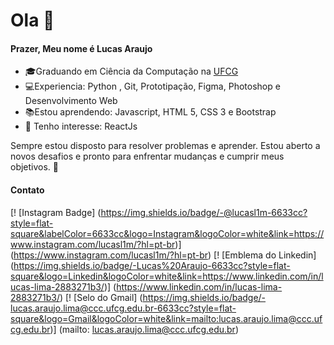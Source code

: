 # Ola 👋 

#### Prazer, Meu nome é Lucas Araujo   

-   🎓Graduando em Ciência da Computação na  [UFCG](https://portal.ufcg.edu.br/)
-   💻Experiencia:  Python , Git, Prototipação, Figma, Photoshop e Desenvolvimento Web
-   📚Estou aprendendo: Javascript, HTML 5, CSS 3 e Bootstrap
-   🎯  Tenho interesse: ReactJs

Sempre estou disposto para resolver problemas e aprender. Estou aberto a novos desafios e pronto para enfrentar mudanças e cumprir meus objetivos. 🚀

####  Contato

[! [Instagram Badge] (https://img.shields.io/badge/-@lucasl1m-6633cc?style=flat-square&labelColor=6633cc&logo=Instagram&logoColor=white&link=https://www.instagram.com/lucasl1m/?hl=pt-br)] (https://www.instagram.com/lucasl1m/?hl=pt-br)  [! [Emblema do Linkedin] (https://img.shields.io/badge/-Lucas%20Araujo-6633cc?style=flat-square&logo=Linkedin&logoColor=white&link=https://www.linkedin.com/in/lucas-lima-2883271b3/)] (https://www.linkedin.com/in/lucas-lima-2883271b3/)  [! [Selo do Gmail] (https://img.shields.io/badge/-lucas.araujo.lima@ccc.ufcg.edu.br-6633cc?style=flat-square&logo=Gmail&logoColor=white&link=mailto:lucas.araujo.lima@ccc.ufcg.edu.br)] (mailto: lucas.araujo.lima@ccc.ufcg.edu.br)
